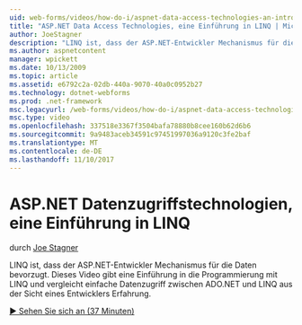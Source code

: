 ```yaml
---
uid: web-forms/videos/how-do-i/aspnet-data-access-technologies-an-introduction-to-linq
title: "ASP.NET Data Access Technologies, eine Einführung in LINQ | Microsoft Docs"
author: JoeStagner
description: "LINQ ist, dass der ASP.NET-Entwickler Mechanismus für die Daten bevorzugt. Dieses Video gibt eine Einführung in die Programmierung mit LINQ und einfachen Zugriff Betwee vergleicht..."
ms.author: aspnetcontent
manager: wpickett
ms.date: 10/13/2009
ms.topic: article
ms.assetid: e6792c2a-02db-440a-9070-40a0c0952b27
ms.technology: dotnet-webforms
ms.prod: .net-framework
msc.legacyurl: /web-forms/videos/how-do-i/aspnet-data-access-technologies-an-introduction-to-linq
msc.type: video
ms.openlocfilehash: 337518e3367f3504bafa78880b8cee160b62d6b6
ms.sourcegitcommit: 9a9483aceb34591c97451997036a9120c3fe2baf
ms.translationtype: MT
ms.contentlocale: de-DE
ms.lasthandoff: 11/10/2017
---
```

<a name="aspnet-data-access-technologies-an-introduction-to-linq"></a>ASP.NET Datenzugriffstechnologien, eine Einführung in LINQ
====================
durch [Joe Stagner](https://github.com/JoeStagner)

LINQ ist, dass der ASP.NET-Entwickler Mechanismus für die Daten bevorzugt. Dieses Video gibt eine Einführung in die Programmierung mit LINQ und vergleicht einfache Datenzugriff zwischen ADO.NET und LINQ aus der Sicht eines Entwicklers Erfahrung.

[&#9654; Sehen Sie sich an (37 Minuten)](https://channel9.msdn.com/Blogs/ASP-NET-Site-Videos/aspnet-data-access-technologies-an-introduction-to-linq)
